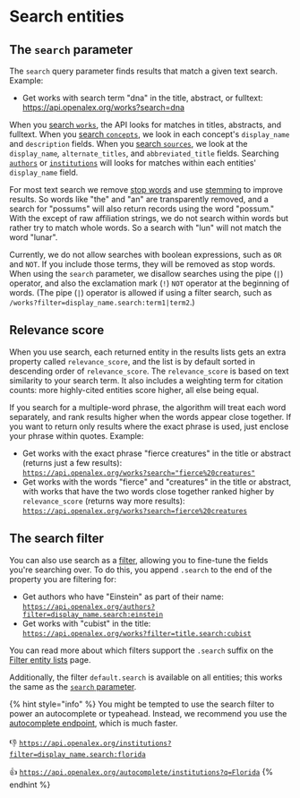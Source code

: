 # Search entities

## The `search` parameter

The `search` query parameter finds results that match a given text search. Example:

*   Get works with search term "dna" in the title, abstract, or fulltext:\
    <https://api.openalex.org/works?search=dna>

When you [search `works`](../../api-entities/works/search-works.md), the API looks for matches in titles, abstracts, and fulltext. When you [search `concepts`](../../api-entities/concepts/search-concepts.md), we look in each concept's `display_name` and `description` fields. When you [search `sources`](../../api-entities/sources/search-sources.md), we look at the `display_name`*,* `alternate_titles`, and `abbreviated_title` fields. Searching [`authors`](../../api-entities/authors/search-authors.md) or [`institutions`](../../api-entities/institutions/search-institutions.md) will looks for matches within each entities' `display_name` field.

For most text search we remove [stop words](https://www.elastic.co/guide/en/elasticsearch/reference/current/analysis-stop-tokenfilter.html) and use [stemming](https://en.wikipedia.org/wiki/Stemming) to improve results. So words like "the" and "an" are transparently removed, and a search for "possums" will also return records using the word "possum." With the except of raw affiliation strings, we do not search within words but rather try to match whole words. So a search with "lun" will not match the word "lunar".

Currently, we do not allow searches with boolean expressions, such as `OR` and `NOT`. If you include those terms, they will be removed as stop words. When using the `search` parameter, we disallow searches using the pipe (`|`) operator, and also the exclamation mark (`!`) `NOT` operator at the beginning of words. (The pipe (`|`) operator is allowed if using a filter search, such as `/works?filter=display_name.search:term1|term2`.)&#x20;

## Relevance score

When you use search, each returned entity in the results lists gets an extra property called `relevance_score`, and the list is by default sorted in descending order of `relevance_score`. The `relevance_score` is based on text similarity to your search term. It also includes a weighting term for citation counts: more highly-cited entities score higher, all else being equal.

If you search for a multiple-word phrase, the algorithm will treat each word separately, and rank results higher when the words appear close together. If you want to return only results where the exact phrase is used, just enclose your phrase within quotes. Example:

*   Get works with the exact phrase "fierce creatures" in the title or abstract (returns just a few results):\
    [`https://api.openalex.org/works?search="fierce%20creatures"`](https://api.openalex.org/works?search=%22fierce%20creatures%22)
*   Get works with the words "fierce" and "creatures" in the title or abstract, with works that have the two words close together ranked higher by `relevance_score` (returns way more results):\
    [`https://api.openalex.org/works?search=fierce%20creatures`](https://api.openalex.org/works?search=fierce%20creatures)

## The search filter

You can also use search as a [filter](./filter-entity-lists.md), allowing you to fine-tune the fields you're searching over. To do this, you append `.search` to the end of the property you are filtering for:

*   Get authors who have "Einstein" as part of their name:\
    [`https://api.openalex.org/authors?filter=display_name.search:einstein`](https://api.openalex.org/authors?filter=display_name.search:einstein)
*   Get works with "cubist" in the title:\
    [`https://api.openalex.org/works?filter=title.search:cubist`](https://api.openalex.org/works?filter=title.search:cubist)

You can read more about which filters support the `.search` suffix on the [Filter entity lists](./filter-entity-lists.md) page.

Additionally, the filter `default.search` is available on all entities; this works the same as the [`search` parameter](#the-search-parameter).

{% hint style="info" %}
You might be tempted to use the search filter to power an autocomplete or typeahead. Instead, we recommend you use the [autocomplete endpoint](autocomplete-entities.md), which is much faster.\
\
👎 [`https://api.openalex.org/institutions?filter=display_name.search:florida`](https://api.openalex.org/institutions?filter=display_name.search:florida)

👍 [`https://api.openalex.org/autocomplete/institutions?q=Florida`](https://api.openalex.org/autocomplete/institutions?q=Florida)
{% endhint %}

